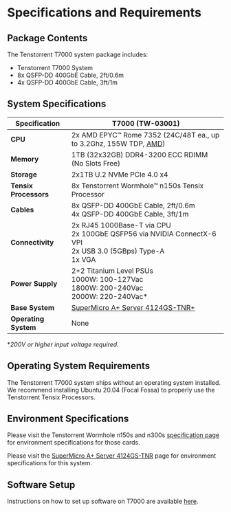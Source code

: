 # Specifications and Requirements

## Package Contents

The Tenstorrent T7000 system package includes:

- Tenstorrent T7000 System
- 8x QSFP-DD 400GbE Cable, 2ft/0.6m
- 4x QSFP-DD 400GbE Cable, 3ft/1m

## System Specifications

| Specification         | T7000 (TW-03001)                                             |
| --------------------- | ------------------------------------------------------------ |
| **CPU**               | 2x AMD EPYC™ Rome 7352 (24C/48T ea., up to 3.2Ghz, 155W TDP, [AMD](https://www.amd.com/en/products/cpu/amd-epyc-7352)) |
| **Memory**            | 1TB (32x32GB) DDR4-3200 ECC RDIMM (No Slots Free)            |
| **Storage**           | 2x1TB U.2 NVMe PCIe 4.0 x4                                   |
| **Tensix Processors** | 8x Tenstorrent Wormhole™ n150s Tensix Processor              |
| **Cables**            | 8x QSFP-DD 400GbE Cable, 2ft/0.6m<br />4x QSFP-DD 400GbE Cable, 3ft/1m |
| **Connectivity**      | 2x RJ45 1000Base-T via CPU<br />2x 100GbE QSFP56 via NVIDIA ConnectX-6 VPI<br />2x USB 3.0 (5GBps) Type-A<br />1x VGA |
| **Power Supply**      | 2+2 Titanium Level PSUs<br />1000W: 100-127Vac<br />1800W: 200-240Vac<br />2000W: 220-240Vac* |
| **Base System**       | [SuperMicro A+ Server 4124GS-TNR+](https://www.supermicro.com/en/products/system/gpu/4u/as-4124gs-tnr+) |
| **Operating System**  | None                                                         |

**200V or higher input voltage required.*

## Operating System Requirements

The Tenstorrent T7000 system ships without an operating system installed. We recommend installing Ubuntu 20.04 (Focal Fossa) to properly use the Tenstorrent Tensix Processors.

## Environment Specifications

Please visit the Tenstorrent Wormhole n150s and n300s [specification page](../../aibs/wormhole/specifications.md) for environment specifications for those cards.

Please visit the [SuperMicro A+ Server 4124GS-TNR](https://www.supermicro.com/en/Aplus/system/4U/4124/AS-4124GS-TNR.cfm) page for environment specifications for this system.

## Software Setup

Instructions on how to set up software on T7000 are available [here](https://docs.tenstorrent.com/quickstart.html).